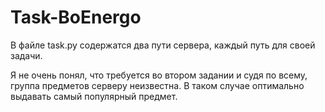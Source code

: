 # Task-BoEnergo

В файле task.py содержатся два пути сервера, каждый путь для своей задачи.

Я не очень понял, что требуется во втором задании и судя по всему, группа предметов серверу неизвестна. В таком случае оптимально выдавать самый популярный предмет.
